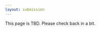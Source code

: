 ```yaml
---
layout: submission
---
```


This page is TBD. Please check back in a bit. 

<!---
# Call for Extended Abstracts

Acceptance and selection of orals and posters will be based on how well it matches the theme of the symposium and decisions will be made by the organizers. We will have a light peer-review with an objective score, however, written review feedback cannot be shared. Depending on the number and quality of abstracts we receive, we plan to invite selected submissions to write an extended version of their work to be submitted to a special edition of a journal (this is still in the works). Please indicate your interest in this special edition on the CMT submission form.

## Submission

Abstract submissions are due February 1st, AoE ([Click here to go to CMT](https://cmt3.research.microsoft.com/BART25))

Authors will be notified.

## Format

Abstracts are strictly one page long (a second page may only contain the references) and we recommend using [this template](https://www.overleaf.com/latex/templates/bias-abstract-template/gspwbcmpxgkv). Abstracts must be submitted in PDF format, and the review will be single-blind. We expect a brief description of the work including context, methodology and (potentially preliminary) results.

## Presentation Format

Authors of accepted abstracts are please requested to email a 4 minute video describing their work to the organizers ([Amith](/bart25/speakers/amith_kamath), [Robert](/bart25/speakers/robert_poel) or [Dr. Mauricio Reyes](/bart25/speakers/mauricio_reyes)) by the 28th of February, 2025. Please reach out to the organizers for any questions about this.

-->
